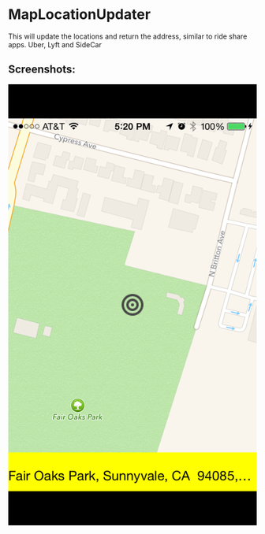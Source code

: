 # MapLocationUpdater
This will update the locations and return the address, similar to ride share apps. Uber, Lyft and SideCar

Screenshots:  
------------------------------------------------------------------------------------------------------------------------

![Alt text](https://github.com/kmdarshan/MapLocationUpdater/blob/master/IMG_6161.png "No contacts are selected") 
